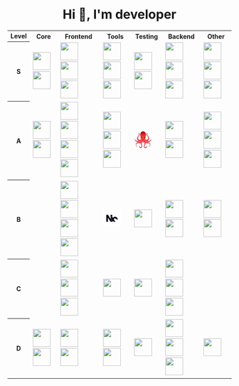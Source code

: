 <h1 align="center">Hi 👋, I'm developer</h1>

<table>
  <tr>
    <th>Level</th>
    <th>Core</th>
    <th>Frontend</th>
    <th>Tools</th>
    <th>Testing</th>
    <th>Backend</th>
    <th>Other</th>
  </tr>
  <tr>
    <th>S</th>
    <td>
      <img
        src="https://cdn.jsdelivr.net/gh/devicons/devicon@latest/icons/javascript/javascript-original.svg" width="40" height="40"
      />
      <img
        src="https://cdn.jsdelivr.net/gh/devicons/devicon@latest/icons/typescript/typescript-original.svg" width="40" height="40"
      />
    </td>
    <td>
      <img
        src="https://cdn.jsdelivr.net/gh/devicons/devicon@latest/icons/react/react-original.svg" width="40" height="40"
      />
      <img
        src="https://cdn.jsdelivr.net/gh/devicons/devicon@latest/icons/redux/redux-original.svg" width="40" height="40"
      />
      <img
        src="https://cdn.jsdelivr.net/gh/devicons/devicon@latest/icons/materialui/materialui-original.svg" width="40" height="40"
      />
    </td>
    <td>
      <img
        src="https://cdn.jsdelivr.net/gh/devicons/devicon@latest/icons/eslint/eslint-original.svg" width="40" height="40"
      />
      <img src="https://prettier.io/icon.png" width="40" height="40" />
      <img
        src="https://cdn.jsdelivr.net/gh/devicons/devicon@latest/icons/webpack/webpack-original.svg" width="40" height="40"
      />
    </td>
    <td>
      <img
        src="https://cdn.jsdelivr.net/gh/devicons/devicon@latest/icons/jest/jest-plain.svg" width="40" height="40"
      />
      <img
        src="https://cdn.jsdelivr.net/gh/devicons/devicon@latest/icons/storybook/storybook-original.svg" width="40" height="40"
      />
    </td>
    <td>
      <img
        src="https://cdn.jsdelivr.net/gh/devicons/devicon@latest/icons/nodejs/nodejs-original-wordmark.svg" width="40" height="40"
      />
      <img
        src="https://cdn.jsdelivr.net/gh/devicons/devicon@latest/icons/npm/npm-original-wordmark.svg" width="40" height="40"
      />
      <img
        src="https://cdn.jsdelivr.net/gh/devicons/devicon@latest/icons/express/express-original-wordmark.svg" width="40" height="40"
      />
    </td>
    <td>
      <img
        src="https://cdn.jsdelivr.net/gh/devicons/devicon@latest/icons/apple/apple-original.svg" width="40" height="40"
      />
      <img
        src="https://cdn.jsdelivr.net/gh/devicons/devicon@latest/icons/git/git-original.svg" width="40" height="40"
      />
      <img
        src="https://cdn.jsdelivr.net/gh/devicons/devicon@latest/icons/gitlab/gitlab-original.svg" width="40" height="40"
      />
    </td>
  </tr>
  <tr>
    <th>A</th>
    <td>
      <img
        src="https://cdn.jsdelivr.net/gh/devicons/devicon@latest/icons/html5/html5-original.svg" width="40" height="40"
      />
      <img
        src="https://cdn.jsdelivr.net/gh/devicons/devicon@latest/icons/css3/css3-original.svg" width="40" height="40"
      />
    </td>
    <td>
      <img
        src="https://feature-sliced.github.io/documentation/img/brand/logo-primary.png" width="40" height="40"
      />
      <img
        src="https://user-images.githubusercontent.com/958486/218346783-72be5ae3-b953-4dd7-b239-788a882fdad6.svg" width="40" height="40"
      />
      <img
        src="https://cdn.jsdelivr.net/gh/devicons/devicon@latest/icons/reactrouter/reactrouter-original.svg" width="40" height="40"
      />
      <img
        src="https://camo.githubusercontent.com/80ea7eb30d87d39976d83ea5959fe2736ccfc6d12206c1dcb80d8b0cb8c9a390/68747470733a2f2f6d69726f2e6d656469756d2e636f6d2f6d61782f3936302f312a496f686e7732614f513545426768566f714b413756412e706e67" width="40" height="40"
      />
    </td>
    <td>
      <img
        src="https://cdn.jsdelivr.net/gh/devicons/devicon@latest/icons/babel/babel-original.svg" width="40" height="40"
      />
      <img
        src="https://cdn.jsdelivr.net/gh/devicons/devicon@latest/icons/vitejs/vitejs-original.svg" width="40" height="40"
      />
      <img
        src="https://cdn.jsdelivr.net/gh/devicons/devicon@latest/icons/sentry/sentry-original.svg" width="40" height="40"
      />
    </td>
    <td>
      <img
        src="/rtl.png" width="40" height="40"
      />
    </td>
    <td>
      <img
        src="https://cdn.jsdelivr.net/gh/devicons/devicon@latest/icons/bun/bun-original.svg" width="40" height="40"
      />
      <img
        src="https://cdn.jsdelivr.net/gh/devicons/devicon@latest/icons/pnpm/pnpm-original.svg" width="40" height="40"
      />
    </td>
    <td>
      <img
        src="https://cdn.jsdelivr.net/gh/devicons/devicon@latest/icons/linux/linux-original.svg" width="40" height="40"
      />
      <img
        src="https://cdn.jsdelivr.net/gh/devicons/devicon@latest/icons/bash/bash-original.svg" width="40" height="40"
      />
      <img
        src="https://cdn.jsdelivr.net/gh/devicons/devicon@latest/icons/docker/docker-original.svg" width="40" height="40"
      />
    </td>
  </tr>
  <tr>
    <th>B</th>
    <td></td>
    <td>
      <img
        src="https://cdn.jsdelivr.net/gh/devicons/devicon@latest/icons/nextjs/nextjs-original.svg" width="40" height="40"
      />
      <img
        src="https://cdn.jsdelivr.net/gh/devicons/devicon@latest/icons/vuejs/vuejs-original.svg" width="40" height="40"
      />
      <img
        src="https://cdn.jsdelivr.net/gh/devicons/devicon@latest/icons/tailwindcss/tailwindcss-original.svg" width="40" height="40"
      />
      <img
        src="https://cdn.jsdelivr.net/gh/devicons/devicon@latest/icons/mobx/mobx-original.svg" width="40" height="40"
      />
    </td>
    <td>
      <img
        src="/Nx.svg" width="40" height="40"
      />
    </td>
    <td>
      <img
        src="https://cdn.jsdelivr.net/gh/devicons/devicon@latest/icons/vitest/vitest-original.svg" width="40" height="40"
      />
    </td>
    <td>
      <img
        src="https://cdn.jsdelivr.net/gh/devicons/devicon@latest/icons/denojs/denojs-original.svg" width="40" height="40"
      />
      <img
        src="https://cdn.jsdelivr.net/gh/devicons/devicon@latest/icons/nginx/nginx-original.svg" width="40" height="40"
      />
    </td>
    <td>
      <img
        src="https://cdn.jsdelivr.net/gh/devicons/devicon@latest/icons/windows8/windows8-original.svg" width="40" height="40"
      />
      <img
        src="https://cdn.jsdelivr.net/gh/devicons/devicon@latest/icons/powershell/powershell-original.svg" width="40" height="40"
      />
    </td>
  </tr>
  <tr>
    <th>C</th>
    <td></td>
    <td>
      <img
        src="https://cdn.jsdelivr.net/gh/devicons/devicon@latest/icons/postcss/postcss-original.svg" width="40" height="40"
      />
      <img
        src="https://cdn.jsdelivr.net/gh/devicons/devicon@latest/icons/graphql/graphql-plain.svg" width="40" height="40"
      />
      <img
        src="https://cdn.jsdelivr.net/gh/devicons/devicon@latest/icons/socketio/socketio-original.svg" width="40" height="40"
      />
    </td>
    <td>
      <img
        src="https://cdn.jsdelivr.net/gh/devicons/devicon@latest/icons/gulp/gulp-plain.svg" width="40" height="40"
      />
    </td>
    <td>
      <img
        src="https://cdn.jsdelivr.net/gh/devicons/devicon@latest/icons/playwright/playwright-original.svg" width="40" height="40"
      />
    </td>
    <td>
      <img
        src="https://cdn.jsdelivr.net/gh/devicons/devicon@latest/icons/mysql/mysql-original.svg" width="40" height="40"
      />
      <img
        src="https://cdn.jsdelivr.net/gh/devicons/devicon@latest/icons/mongodb/mongodb-original.svg" width="40" height="40"
      />
      <img
        src="https://cdn.jsdelivr.net/gh/devicons/devicon@latest/icons/postgresql/postgresql-original.svg" width="40" height="40"
      />
    </td>
    <td></td>
  </tr>
  <tr>
    <th>D</th>
    <td>
      <img
        src="https://cdn.jsdelivr.net/gh/devicons/devicon@latest/icons/php/php-original.svg" width="40" height="40"
      />
      <img
        src="https://cdn.jsdelivr.net/gh/devicons/devicon@latest/icons/csharp/csharp-original.svg" width="40" height="40"
      />
    </td>
    <td>
      <img
        src="https://cdn.jsdelivr.net/gh/devicons/devicon@latest/icons/sass/sass-original.svg" width="40" height="40"
      />
      <img
        src="https://cdn.jsdelivr.net/gh/devicons/devicon@latest/icons/handlebars/handlebars-original.svg" width="40" height="40"
      />
    </td>
    <td>
      <img
        src="https://cdn.jsdelivr.net/gh/devicons/devicon@latest/icons/bower/bower-original.svg" width="40" height="40"
      />
      <img
        src="https://cdn.jsdelivr.net/gh/devicons/devicon@latest/icons/grunt/grunt-original.svg" width="40" height="40"
      />
    </td>
    <td>
      <img
        src="https://cdn.jsdelivr.net/gh/devicons/devicon@latest/icons/mocha/mocha-original.svg" width="40" height="40"
      />
    </td>
    <td>
      <img
        src="https://cdn.jsdelivr.net/gh/devicons/devicon@latest/icons/redis/redis-original.svg" width="40" height="40"
      />
      <img
        src="https://cdn.jsdelivr.net/gh/devicons/devicon@latest/icons/nestjs/nestjs-original.svg" width="40" height="40"
      />
      <img
        src="https://cdn.jsdelivr.net/gh/devicons/devicon@latest/icons/moleculer/moleculer-original.svg" width="40" height="40"
      />
    </td>
    <td>
      <img
        src="https://cdn.jsdelivr.net/gh/devicons/devicon@latest/icons/kubernetes/kubernetes-original.svg" width="40" height="40"
      />
    </td>
  </tr>
</table>
